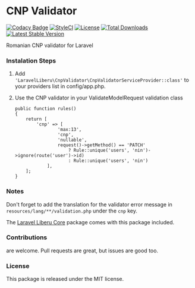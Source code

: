 <!--h-->
# CNP Validator

[![Codacy Badge](https://app.codacy.com/project/badge/Grade/91f5f8d26633432db35d9ceb70581513)](https://www.codacy.com/gh/laravel-liberu/cnp-validator?utm_source=github.com&amp;utm_medium=referral&amp;utm_content=laravel-liberu/cnp-validator&amp;utm_campaign=Badge_Grade) 
[![StyleCI](https://styleci.io/repos/85675542/shield?branch=master)](https://styleci.io/repos/85675542)
[![License](https://poser.pugx.org/laravel-liberu/actionlogger/license)](https://packagist.org/packages/laravel-liberu/actionlogger)
[![Total Downloads](https://poser.pugx.org/laravel-liberu/cnp-validator/downloads)](https://packagist.org/packages/laravel-liberu/cnp-validator)
[![Latest Stable Version](https://poser.pugx.org/laravel-liberu/cnp-validator/version)](https://packagist.org/packages/laravel-liberu/cnp-validator)
<!--/h-->

Romanian CNP validator for Laravel

### Instalation Steps

1. Add `'LaravelLiberu\CnpValidator\CnpValidatorServiceProvider::class'` to your providers list in config/app.php.

2. Use the CNP validator in your ValidateModelRequest validation class

    ```
    public function rules()
    {
        return [
            'cnp' => [
                    'max:13',
                    'cnp',
                    'nullable',
                    request()->getMethod() == 'PATCH'
                        ? Rule::unique('users', 'nin')->ignore(route('user')->id)
                        : Rule::unique('users', 'nin')
                ],
        ];
    }
    ```

### Notes

Don't forget to add the translation for the validator error message in `resources/lang/**/validation.php` under the `cnp` key.

The [Laravel Liberu Core](https://github.com/laravel-liberu/Core) package comes with this package included.

<!--h-->
### Contributions

are welcome. Pull requests are great, but issues are good too.

### License

This package is released under the MIT license.
<!--/h-->
